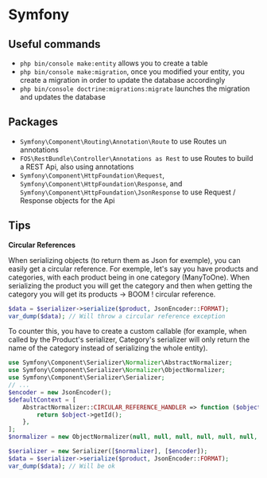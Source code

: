 # Symfony

## Useful commands

* `php bin/console make:entity` allows you to create a table
* `php bin/console make:migration`, once you modified your entity, you create a migration in order to update the database accordingly
* `php bin/console doctrine:migrations:migrate` launches the migration and updates the database

## Packages

* `Symfony\Component\Routing\Annotation\Route` to use Routes un annotations
* `FOS\RestBundle\Controller\Annotations as Rest` to use Routes to build a REST Api, also using annotations
* `Symfony\Component\HttpFoundation\Request`, `Symfony\Component\HttpFoundation\Response`, and `Symfony\Component\HttpFoundation\JsonResponse` to use Request / Response objects for the Api

## Tips

**Circular References**

When serializing objects (to return them as Json for exemple), you can easily get a circular reference. For exemple, let's say you have products and categories, with each product being in one category (ManyToOne). When serializing the product you will get the category and then when getting the category you will get its products -> BOOM ! circular reference.

```php
$data = $serializer->serialize($product, JsonEncoder::FORMAT);
var_dump($data); // Will throw a circular reference exception
```

To counter this, you have to create a custom callable (for example, when called by the Product's serializer, Category's serializer will only return the name of the category instead of serializing the whole entity).

```php
use Symfony\Component\Serializer\Normalizer\AbstractNormalizer;
use Symfony\Component\Serializer\Normalizer\ObjectNormalizer;
use Symfony\Component\Serializer\Serializer;
// ...
$encoder = new JsonEncoder();
$defaultContext = [
    AbstractNormalizer::CIRCULAR_REFERENCE_HANDLER => function ($object, $format, $context) {
        return $object->getId();
    },
];
$normalizer = new ObjectNormalizer(null, null, null, null, null, null, $defaultContext);

$serializer = new Serializer([$normalizer], [$encoder]);
$data = $serializer->serialize($product, JsonEncoder::FORMAT);
var_dump($data); // Will be ok
```
